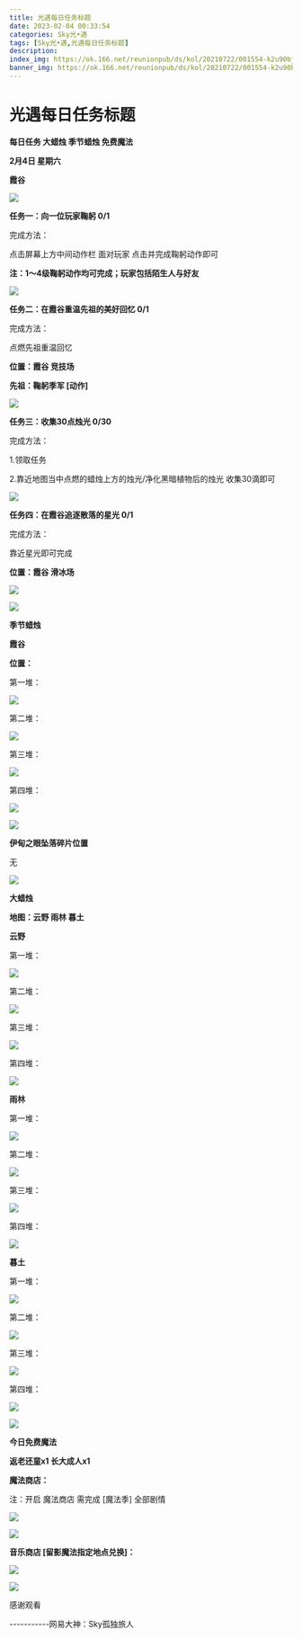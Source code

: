 ```yaml
---
title: 光遇每日任务标题
date: 2023-02-04 00:33:54
categories: Sky光•遇
tags: [Sky光•遇,光遇每日任务标题]
description: 
index_img: https://ok.166.net/reunionpub/ds/kol/20210722/001554-k2u90bj7ay.png?imageView&thumbnail=600x0&type=jpg
banner_img: https://ok.166.net/reunionpub/ds/kol/20210722/001554-k2u90bj7ay.png?imageView&thumbnail=600x0&type=jpg
---
```

# 光遇每日任务标题
**每日任务 大蜡烛 季节蜡烛 免费魔法**

 **2月4日 星期六**

 **霞谷**

![](https://img.166.net/reunionpub/ds/kol/20230204/002244-tiwucd27qv.jpeg)

 **任务一：向一位玩家鞠躬 0/1**

完成方法：

点击屏幕上方中间动作栏 面对玩家 点击并完成鞠躬动作即可

 **注：1～4级鞠躬动作均可完成；玩家包括陌生人与好友**

![](https://img.166.net/reunionpub/ds/kol/20230204/000222-w9tljobfn0.jpg)

 **任务二：在霞谷重温先祖的美好回忆 0/1**

完成方法：

点燃先祖重温回忆

 **位置：霞谷 竞技场**

 **先祖：鞠躬季军 [动作]**

![](https://img.166.net/reunionpub/ds/kol/20230204/000306-qet0f7os5w.jpeg)

 **任务三：收集30点烛光 0/30**

完成方法：

1.领取任务

2.靠近地图当中点燃的蜡烛上方的烛光/净化黑暗植物后的烛光 收集30滴即可

![](https://img.166.net/reunionpub/ds/kol/20230204/000347-stocm1ri5e.jpg)

 **任务四：在霞谷追逐散落的星光 0/1**

完成方法：

靠近星光即可完成

 **位置：霞谷 滑冰场**

![](https://img.166.net/reunionpub/ds/kol/20230204/000407-0j79p4q58u.jpeg)

![](https://img.166.net/reunionpub/ds/kol/20221018/100256-wzutnocka0.png)

 **季节蜡烛**

 **霞谷**

 **位置：**

第一堆：

![](https://img.166.net/reunionpub/ds/kol/20230204/001049-ljr5kfogat.jpeg)

第二堆：

![](https://img.166.net/reunionpub/ds/kol/20230204/001102-3wvg74kpsz.jpeg)

第三堆：

![](https://img.166.net/reunionpub/ds/kol/20230204/001111-e765vimj1o.jpeg)

第四堆：

![](https://img.166.net/reunionpub/ds/kol/20230204/001121-3lrd21jg5n.jpeg)

![](https://img.166.net/reunionpub/ds/kol/20221130/005912-5mvshq9nf3.png)

 **伊甸之眼坠落碎片位置**

无

![](https://img.166.net/reunionpub/ds/kol/20221018/100256-wzutnocka0.png)

 **大蜡烛**

 **地图：云野 雨林 暮土**

 **云野**

第一堆：

![](https://img.166.net/reunionpub/ds/kol/20230204/001306-1y0tu4oehq.jpeg)

第二堆：

![](https://img.166.net/reunionpub/ds/kol/20230204/001316-kq85b9dv1m.jpeg)

第三堆：

![](https://img.166.net/reunionpub/ds/kol/20230204/001325-sbr3n0zsum.jpeg)

第四堆：

![](https://img.166.net/reunionpub/ds/kol/20230204/001335-jny137sevq.jpeg)

 **雨林**

第一堆：

![](https://img.166.net/reunionpub/ds/kol/20230204/001414-v2ihwpoed1.jpeg)

第二堆：

![](https://img.166.net/reunionpub/ds/kol/20230204/001435-pkm1feo9sy.jpeg)

第三堆：

![](https://img.166.net/reunionpub/ds/kol/20230204/001446-5uptfe84n1.jpeg)

第四堆：

![](https://img.166.net/reunionpub/ds/kol/20230204/001458-buyqispjs0.jpeg)

 **暮土**

第一堆：

![](https://img.166.net/reunionpub/ds/kol/20230204/001528-9nd68u0p47.jpeg)

第二堆：

![](https://img.166.net/reunionpub/ds/kol/20230204/001542-caruzt75qd.jpeg)

第三堆：

![](https://img.166.net/reunionpub/ds/kol/20230204/001552-omwacp7db2.jpeg)

第四堆：

![](https://img.166.net/reunionpub/ds/kol/20230204/001601-u6cbdsrg2e.jpeg)

![](https://img.166.net/reunionpub/ds/kol/20221018/100256-wzutnocka0.png)

 **今日免费魔法**

 **返老还童x1 长大成人x1**

 **魔法商店：**

注：开启 魔法商店 需完成 [魔法季] 全部剧情

![](https://img.166.net/reunionpub/ds/kol/20221018/100559-oibznvdtus.png)

![](https://img.166.net/reunionpub/ds/kol/20230204/001649-djn1sw30h4.png)

 **音乐商店 [留影魔法指定地点兑换]：**

![](https://img.166.net/reunionpub/ds/kol/20230129/235739-ybql8nwjsc.png)

 **![](https://img.166.net/reunionpub/ds/kol/20221018/100256-wzutnocka0.png)**

感谢观看

\-----------网易大神：Sky孤独旅人

